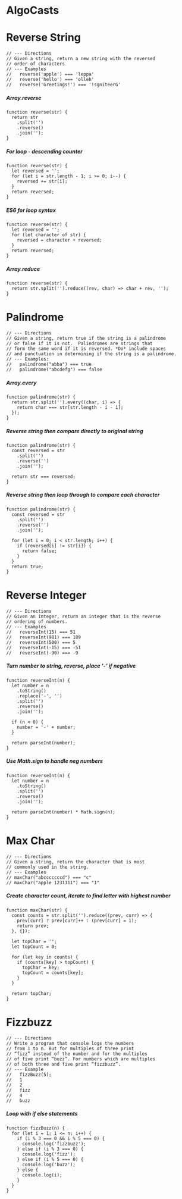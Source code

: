 # AlgoCasts

# Reverse String
```
// --- Directions
// Given a string, return a new string with the reversed
// order of characters
// --- Examples
//   reverse('apple') === 'leppa'
//   reverse('hello') === 'olleh'
//   reverse('Greetings!') === '!sgniteerG'
```

##### Array.reverse
```
function reverse(str) {
  return str
    .split('')
    .reverse()
    .join('');
}
```

##### For loop - descending counter
```
function reverse(str) {
  let reversed = '';
  for (let i = str.length - 1; i >= 0; i--) {
    reversed += str[i];
  }
  return reversed;
}
```

##### ES6 for loop syntax
```
function reverse(str) {
  let reversed = '';
  for (let character of str) {
    reversed = character + reversed;
  }
  return reversed;
}
```

##### Array.reduce
```
function reverse(str) {
  return str.split('').reduce((rev, char) => char + rev, '');
}
```
# Palindrome
```
// --- Directions
// Given a string, return true if the string is a palindrome
// or false if it is not.  Palindromes are strings that
// form the same word if it is reversed. *Do* include spaces
// and punctuation in determining if the string is a palindrome.
// --- Examples:
//   palindrome("abba") === true
//   palindrome("abcdefg") === false
```

##### Array.every
```
function palindrome(str) {
  return str.split('').every((char, i) => {
    return char === str[str.length - i - 1];
  });
}
```

##### Reverse string then compare directly to original string
```
function palindrome(str) {
  const reversed = str
    .split('')
    .reverse('')
    .join('');

  return str === reversed;
}
````

##### Reverse string then loop through to compare each character
```
function palindrome(str) {
  const reversed = str
    .split('')
    .reverse('')
    .join('');

  for (let i = 0; i < str.length; i++) {
    if (reversed[i] != str[i]) {
      return false;
    }
  }
  return true;
}
```

# Reverse Integer
```
// --- Directions
// Given an integer, return an integer that is the reverse
// ordering of numbers.
// --- Examples
//   reverseInt(15) === 51
//   reverseInt(981) === 189
//   reverseInt(500) === 5
//   reverseInt(-15) === -51
//   reverseInt(-90) === -9
```

##### Turn number to string, reverse, place '-' if negative
```
function reverseInt(n) {
  let number = n
    .toString()
    .replace('-', '')
    .split('')
    .reverse()
    .join('');

  if (n < 0) {
    number = '-' + number;
  }

  return parseInt(number);
}
```

##### Use Math.sign to handle neg numbers
```
function reverseInt(n) {
  let number = n
    .toString()
    .split('')
    .reverse()
    .join('');

  return parseInt(number) * Math.sign(n);
}
```

# Max Char
```
// --- Directions
// Given a string, return the character that is most
// commonly used in the string.
// --- Examples
// maxChar("abcccccccd") === "c"
// maxChar("apple 1231111") === "1"
```

##### Create character count, iterate to find letter with highest number
```
function maxChar(str) {
  const counts = str.split('').reduce((prev, curr) => {
    prev[curr] ? prev[curr]++ : (prev[curr] = 1);
    return prev;
  }, {});

  let topChar = '';
  let topCount = 0;

  for (let key in counts) {
    if (counts[key] > topCount) {
      topChar = key;
      topCount = counts[key];
    }
  }

  return topChar;
}
```
# Fizzbuzz
```
// --- Directions
// Write a program that console logs the numbers
// from 1 to n. But for multiples of three print
// “fizz” instead of the number and for the multiples
// of five print “buzz”. For numbers which are multiples
// of both three and five print “fizzbuzz”.
// --- Example
//   fizzBuzz(5);
//   1
//   2
//   fizz
//   4
//   buzz
```

##### Loop with if else statements
```
function fizzBuzz(n) {
  for (let i = 1; i <= n; i++) {
    if (i % 3 === 0 && i % 5 === 0) {
      console.log('fizzbuzz');
    } else if (i % 3 === 0) {
      console.log('fizz');
    } else if (i % 5 === 0) {
      console.log('buzz');
    } else {
      console.log(i);
    }
  }
}
```
